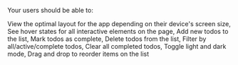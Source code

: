 Your users should be able to:

View the optimal layout for the app depending on their device's screen size,
See hover states for all interactive elements on the page,
Add new todos to the list,
Mark todos as complete,
Delete todos from the list,
Filter by all/active/complete todos,
Clear all completed todos,
Toggle light and dark mode,
Drag and drop to reorder items on the list
